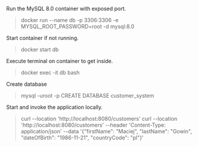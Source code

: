 Run the MySQL 8.0 container with exposed port.
> docker run --name db -p 3306:3306 -e MYSQL_ROOT_PASSWORD=root -d mysql:8.0

Start container if not running.
> docker start db

Execute terminal on container to get inside.
> docker exec -it db bash

Create database
> mysql -uroot -p
> CREATE DATABASE customer_system

Start and invoke the application locally.
> curl --location 'http://localhost:8080/customers'
> curl --location 'http://localhost:8080/customers' --header 'Content-Type: application/json' --data '{"firstName": "Maciej", "lastName": "Gowin", "dateOfBirth": "1986-11-21", "countryCode": "pl"}'